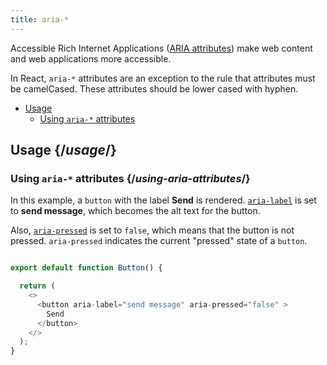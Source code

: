 ```yaml
---
title: aria-*
---
```


<Intro>

Accessible Rich Internet Applications ([ARIA attributes](https://developer.mozilla.org/en-US/docs/Web/Accessibility/ARIA)) make web content and web applications more accessible.

In React, `aria-*` attributes are an exception to the rule that attributes must be camelCased. These attributes should be lower cased with hyphen.
</Intro>

- [Usage](#usage)
  - [Using `aria-*` attributes](#using-aria-attributes)

## Usage {/*usage*/}

### Using `aria-*` attributes {/*using-aria-attributes*/}

In this example, a `button` with the label **Send** is rendered. [`aria-label`](https://developer.mozilla.org/en-US/docs/Web/Accessibility/ARIA/Attributes/aria-label) is set to **send message**, which becomes the alt text for the button.

Also, [`aria-pressed`](https://developer.mozilla.org/en-US/docs/Web/Accessibility/ARIA/Attributes/aria-pressed) is set to `false`, which means that the button is not pressed. `aria-pressed` indicates the current "pressed" state of a `button`.

<Sandpack>

``` js

export default function Button() {

  return (
    <>
      <button aria-label="send message" aria-pressed="false" >
        Send
      </button>
    </>
  );
}

```
</Sandpack>
